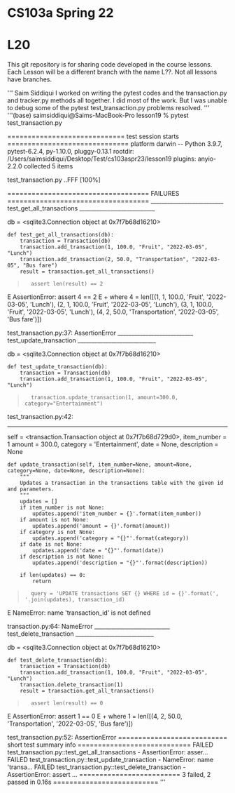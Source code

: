 # CS103a Spring 22

# L20

This git repository is for sharing code developed in the course lessons.
Each Lesson will be a different branch with the name L??.
Not all lessons have branches.

'''
Saim Siddiqui 
I worked on writing the pytest codes and the transaction.py and tracker.py methods all together. I did most of the work. But I was unable to debug some of the pytest test_transaction.py problems resolved.
'''
'''(base) saimsiddiqui@Saims-MacBook-Pro lesson19 % pytest test_transaction.py

============================= test session starts ==============================
platform darwin -- Python 3.9.7, pytest-6.2.4, py-1.10.0, pluggy-0.13.1
rootdir: /Users/saimsiddiqui/Desktop/Test/cs103aspr23/lesson19
plugins: anyio-2.2.0
collected 5 items                                                              

test_transaction.py ..FFF                                                [100%]

=================================== FAILURES ===================================
__________________________ test_get_all_transactions ___________________________

db = <sqlite3.Connection object at 0x7f7b68d16210>

    def test_get_all_transactions(db):
        transaction = Transaction(db)
        transaction.add_transaction(1, 100.0, "Fruit", "2022-03-05", "Lunch")
        transaction.add_transaction(2, 50.0, "Transportation", "2022-03-05", "Bus fare")
        result = transaction.get_all_transactions()
>       assert len(result) == 2
E       AssertionError: assert 4 == 2
E        +  where 4 = len([(1, 1, 100.0, 'Fruit', '2022-03-05', 'Lunch'), (2, 1, 100.0, 'Fruit', '2022-03-05', 'Lunch'), (3, 1, 100.0, 'Fruit', '2022-03-05', 'Lunch'), (4, 2, 50.0, 'Transportation', '2022-03-05', 'Bus fare')])

test_transaction.py:37: AssertionError
___________________________ test_update_transaction ____________________________

db = <sqlite3.Connection object at 0x7f7b68d16210>

    def test_update_transaction(db):
        transaction = Transaction(db)
        transaction.add_transaction(1, 100.0, "Fruit", "2022-03-05", "Lunch")
>       transaction.update_transaction(1, amount=300.0, category="Entertainment")

test_transaction.py:42: 
_ _ _ _ _ _ _ _ _ _ _ _ _ _ _ _ _ _ _ _ _ _ _ _ _ _ _ _ _ _ _ _ _ _ _ _ _ _ _ _ 

self = <transaction.Transaction object at 0x7f7b68d729d0>, item_number = 1
amount = 300.0, category = 'Entertainment', date = None, description = None

    def update_transaction(self, item_number=None, amount=None, category=None, date=None, description=None):
        """
        Updates a transaction in the transactions table with the given id and parameters.
        """
        updates = []
        if item_number is not None:
            updates.append('item_number = {}'.format(item_number))
        if amount is not None:
            updates.append('amount = {}'.format(amount))
        if category is not None:
            updates.append('category = "{}"'.format(category))
        if date is not None:
            updates.append('date = "{}"'.format(date))
        if description is not None:
            updates.append('description = "{}"'.format(description))
    
        if len(updates) == 0:
            return
    
>       query = 'UPDATE transactions SET {} WHERE id = {}'.format(', '.join(updates), transaction_id)
E       NameError: name 'transaction_id' is not defined

transaction.py:64: NameError
___________________________ test_delete_transaction ____________________________

db = <sqlite3.Connection object at 0x7f7b68d16210>

    def test_delete_transaction(db):
        transaction = Transaction(db)
        transaction.add_transaction(1, 100.0, "Fruit", "2022-03-05", "Lunch")
        transaction.delete_transaction(1)
        result = transaction.get_all_transactions()
>       assert len(result) == 0
E       AssertionError: assert 1 == 0
E        +  where 1 = len([(4, 2, 50.0, 'Transportation', '2022-03-05', 'Bus fare')])

test_transaction.py:52: AssertionError
=========================== short test summary info ============================
FAILED test_transaction.py::test_get_all_transactions - AssertionError: asser...
FAILED test_transaction.py::test_update_transaction - NameError: name 'transa...
FAILED test_transaction.py::test_delete_transaction - AssertionError: assert ...
========================= 3 failed, 2 passed in 0.16s ==========================
'''
